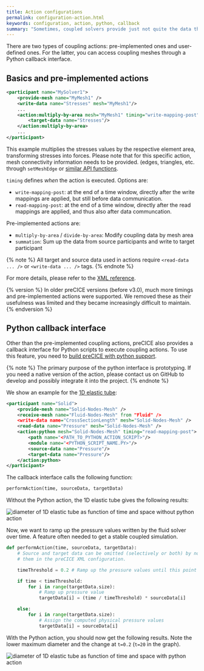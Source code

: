 ```yaml
---
title: Action configurations
permalink: configuration-action.html
keywords: configuration, action, python, callback
summary: "Sometimes, coupled solvers provide just not quite the data that you need to couple. For instance, a fluid solver provides stresses at the coupling boundary, whereas a solid solver requires forces. In this case, you can use so-called coupling actions to modify coupling data at runtime. These coupling actions are essentially a set of functionalities that have access to coupling meshes and the corresponding data values. On this page, we explain how you can use them."
---
```


There are two types of coupling actions: pre-implemented ones and user-defined ones. For the latter, you can access coupling meshes through a Python callback interface.

## Basics and pre-implemented actions

```xml
<participant name="MySolver1">
    <provide-mesh name="MyMesh1" />
    <write-data name="Stresses" mesh="MyMesh1"/>
    ...
    <action:multiply-by-area mesh="MyMesh1" timing="write-mapping-post">
        <target-data name="Stresses"/>
    </action:multiply-by-area>
    ...
</participant>
```

This example multiplies the stresses values by the respective element area, transforming stresses into forces. Please note that for this specific action, mesh connectivity information needs to be provided. (edges, triangles, etc. through `setMeshEdge` or [similar API functions](couple-your-code-defining-mesh-connectivity.html).

`timing` defines _when_ the action is executed. Options are:

* `write-mapping-post`: at the end of a time window, directly after the write mappings are applied, but still before data communication.
* `read-mapping-post`: at the end of a time window, directly after the read mappings are applied, and thus also after data communcation.

Pre-implemented actions are:

* `multiply-by-area` / `divide-by-area`: Modify coupling data by mesh area
* `summation`: Sum up the data from source participants and write to target participant

{% note %}
All target and source data used in actions require `<read-data ... />` or `<write-data ... />` tags.
{% endnote %}

For more details, please refer to the [XML reference](configuration-xml-reference.html).

{% version %}
In older preCICE versions (before v3.0), much more timings and pre-implemented actions were supported. We removed these as their usefulness was limited and they became increasingly difficult to maintain.
{% endversion %}

## Python callback interface

Other than the pre-implemented coupling actions, preCICE also provides a callback interface for Python scripts to execute coupling actions. To use this feature, you need to [build preCICE with python support](installation-source-configuration.html#options).

{% note %}
The primary purpose of the python interface is prototyping. If you need a native version of the action, please contact us on GitHub to develop and possibly integrate it into the project.
{% endnote %}

We show an example for the [1D elastic tube](tutorials-elastic-tube-1d.html):

```xml
<participant name="Solid">
    <provide-mesh name="Solid-Nodes-Mesh" />
    <receive-mesh name="Fluid-Nodes-Mesh" from "Fluid" />
    <write-data name="CrossSectionLength" mesh="Solid-Nodes-Mesh" />
    <read-data name="Pressure" mesh="Solid-Nodes-Mesh" />
    <action:python mesh="Solid-Nodes-Mesh" timing="read-mapping-post">
        <path name="<PATH_TO_PYTHON_ACTION_SCRIPT>"/>
        <module name="<PYTHON_SCRIPT_NAME.PY>"/>
        <source-data name="Pressure"/>
        <target-data name="Pressure"/>
    </action:python>
</participant>
```

The callback interface calls the following function:

```python
performAction(time, sourceData, targetData)
```

Without the Python action, the 1D elastic tube gives the following results:

![diameter of 1D elastic tube as function of time and space without python action](images/docs/configuration-elastic-tube-diameter.png)

Now, we want to ramp up the pressure values written by the fluid solver over time. A feature often needed to get a stable coupled simulation.

```python
def performAction(time, sourceData, targetData):
    # Source and target data can be omitted (selectively or both) by not mentioning
    # them in the preCICE XML configuration.

    timeThreshold = 0.2 # Ramp up the pressure values until this point in time

    if time < timeThreshold:
        for i in range(targetData.size):
            # Ramp up pressure value
            targetData[i] = (time / timeThreshold) * sourceData[i]

    else:
        for i in range(targetData.size):
            # Assign the computed physical pressure values
            targetData[i] = sourceData[i]
```

With the Python action, you should now get the following results. Note the lower maximum diameter and the change at `t=0.2` (`t=20` in the graph).

![diameter of 1D elastic tube as function of time and space with python action](images/docs/configuration-diameter-python-action.png)
